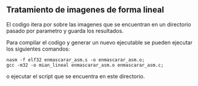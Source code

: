 ## Tratamiento de imagenes de forma lineal

El codigo itera por sobre las imagenes que se encuentran en un directorio pasado por parametro y guarda los resultados.

Para compilar el codigo y generar un nuevo ejecutable se pueden ejecutar los siguientes comandos:
```
nasm -f elf32 enmascarar_asm.s -o enmascarar_asm.o;
gcc -m32 -o mian_lineal enmascarar_asm.o enmascarar_asm.c;

```
o ejecutar el script que se encuentra en este directorio.
